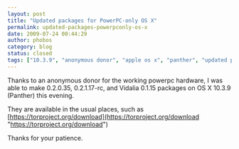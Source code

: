 ```yaml
---
layout: post
title: "Updated packages for PowerPC-only OS X"
permalink: updated-packages-powerpconly-os-x
date: 2009-07-24 00:44:29
author: phobos
category: blog
status: closed
tags: ["10.3.9", "anonymous donor", "apple os x", "panther", "updated packages"]
---
```


Thanks to an anonymous donor for the working powerpc hardware, I was able to make 0.2.0.35, 0.2.1.17-rc, and Vidalia 0.1.15 packages on OS X 10.3.9 (Panther) this evening.

They are available in the usual places, such as [https://torproject.org/download](https://torproject.org/download "https://torproject.org/download")

Thanks for your patience.
